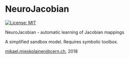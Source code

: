 # NeuroJacobian
[![License: MIT](https://img.shields.io/badge/License-MIT-yellow.svg)](https://opensource.org/licenses/MIT)

NeuroJacobian - automatic learning of Jacobian mappings

A simplified sandbox model. Requires symbolic toolbox.

mikael.mieskolainen@cern.ch, 2018
